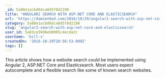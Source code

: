 ```yaml
---
_id: 5a88e1acbd6dca0d5f0d2190
title: "ANGULAR2 SEARCH WITH ASP.NET CORE AND ELASTICSEARCH"
url: 'https://damienbod.com/2016/10/29/angular2-search-with-asp-net-core-and-elasticsearch/'
category: 5a88e1acbd6dca0d5f0d2190
slug: 'angular2-search-with-asp-net-core-and-elasticsearch'
user_id: 5a83ce59d6eb0005c4ecda2c
username: 'bill-s'
createdOn: '2016-10-29T20:56:53.000Z'
tags: []
---
```


This article shows how a website search could be implemented using Angular 2, ASP.NET Core and Elasticsearch. Most users expect autocomplete and a flexible search like some of known search websites.
